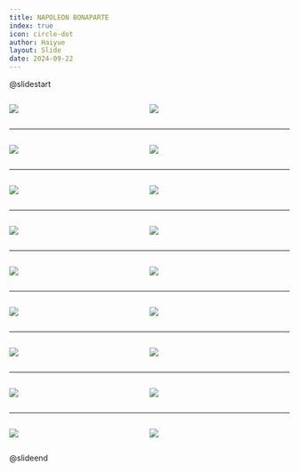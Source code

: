 ```yaml
---
title: NAPOLEON BONAPARTE
index: true
icon: circle-dot
author: Haiyue
layout: Slide
date: 2024-09-22
---
```

 
@slidestart

<div style="display:flex">
<div style="flex:1">

![](https://raw.githubusercontent.com/yclord/reading/refs/heads/master/english/Level-T/NAPOLEON%20BONAPARTE/001.webp)
</div>
<div style="flex:1">

![](https://raw.githubusercontent.com/yclord/reading/refs/heads/master/english/Level-T/NAPOLEON%20BONAPARTE/002.webp)
</div>
</div>

---

<div style="display:flex">
<div style="flex:1">

![](https://raw.githubusercontent.com/yclord/reading/refs/heads/master/english/Level-T/NAPOLEON%20BONAPARTE/003.webp)
</div>
<div style="flex:1">

![](https://raw.githubusercontent.com/yclord/reading/refs/heads/master/english/Level-T/NAPOLEON%20BONAPARTE/004.webp)
</div>
</div>

---

<div style="display:flex">
<div style="flex:1">

![](https://raw.githubusercontent.com/yclord/reading/refs/heads/master/english/Level-T/NAPOLEON%20BONAPARTE/005.webp)
</div>
<div style="flex:1">

![](https://raw.githubusercontent.com/yclord/reading/refs/heads/master/english/Level-T/NAPOLEON%20BONAPARTE/006.webp)
</div>
</div>

---

<div style="display:flex">
<div style="flex:1">

![](https://raw.githubusercontent.com/yclord/reading/refs/heads/master/english/Level-T/NAPOLEON%20BONAPARTE/007.webp)
</div>
<div style="flex:1">

![](https://raw.githubusercontent.com/yclord/reading/refs/heads/master/english/Level-T/NAPOLEON%20BONAPARTE/008.webp)
</div>
</div>

---

<div style="display:flex">
<div style="flex:1">

![](https://raw.githubusercontent.com/yclord/reading/refs/heads/master/english/Level-T/NAPOLEON%20BONAPARTE/009.webp)
</div>
<div style="flex:1">

![](https://raw.githubusercontent.com/yclord/reading/refs/heads/master/english/Level-T/NAPOLEON%20BONAPARTE/010.webp)
</div>
</div>

---

<div style="display:flex">
<div style="flex:1">

![](https://raw.githubusercontent.com/yclord/reading/refs/heads/master/english/Level-T/NAPOLEON%20BONAPARTE/011.webp)
</div>
<div style="flex:1">

![](https://raw.githubusercontent.com/yclord/reading/refs/heads/master/english/Level-T/NAPOLEON%20BONAPARTE/012.webp)
</div>
</div>

---

<div style="display:flex">
<div style="flex:1">

![](https://raw.githubusercontent.com/yclord/reading/refs/heads/master/english/Level-T/NAPOLEON%20BONAPARTE/013.webp)
</div>
<div style="flex:1">

![](https://raw.githubusercontent.com/yclord/reading/refs/heads/master/english/Level-T/NAPOLEON%20BONAPARTE/014.webp)
</div>
</div>

---

<div style="display:flex">
<div style="flex:1">

![](https://raw.githubusercontent.com/yclord/reading/refs/heads/master/english/Level-T/NAPOLEON%20BONAPARTE/015.webp)
</div>
<div style="flex:1">

![](https://raw.githubusercontent.com/yclord/reading/refs/heads/master/english/Level-T/NAPOLEON%20BONAPARTE/016.webp)
</div>
</div>

---

<div style="display:flex">
<div style="flex:1">

![](https://raw.githubusercontent.com/yclord/reading/refs/heads/master/english/Level-T/NAPOLEON%20BONAPARTE/017.webp)
</div>
<div style="flex:1">

![](https://raw.githubusercontent.com/yclord/reading/refs/heads/master/english/Level-T/NAPOLEON%20BONAPARTE/018.webp)
</div>
</div>

@slideend